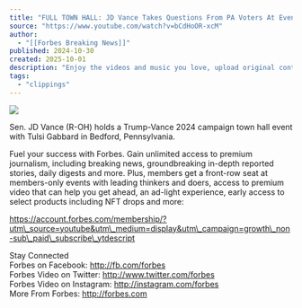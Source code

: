 ```yaml
---
title: "FULL TOWN HALL: JD Vance Takes Questions From PA Voters At Event With Tulsi Gabbard"
source: "https://www.youtube.com/watch?v=bCdHoOR-xcM"
author:
  - "[[Forbes Breaking News]]"
published: 2024-10-30
created: 2025-10-01
description: "Enjoy the videos and music you love, upload original content, and share it all with friends, family, and the world on YouTube."
tags:
  - "clippings"
---
```

![](https://www.youtube.com/watch?v=bCdHoOR-xcM)  

Sen. JD Vance (R-OH) holds a Trump-Vance 2024 campaign town hall event with Tulsi Gabbard in Bedford, Pennsylvania.  
  
Fuel your success with Forbes. Gain unlimited access to premium journalism, including breaking news, groundbreaking in-depth reported stories, daily digests and more. Plus, members get a front-row seat at members-only events with leading thinkers and doers, access to premium video that can help you get ahead, an ad-light experience, early access to select products including NFT drops and more:  
  
https://account.forbes.com/membership/?utm\_source=youtube&utm\_medium=display&utm\_campaign=growth\_non-sub\_paid\_subscribe\_ytdescript  
  
  
Stay Connected  
Forbes on Facebook: http://fb.com/forbes  
Forbes Video on Twitter: http://www.twitter.com/forbes  
Forbes Video on Instagram: http://instagram.com/forbes  
More From Forbes: http://forbes.com